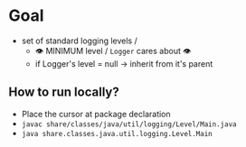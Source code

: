 # Goal
* set of standard logging levels /
  * 👁️ MINIMUM level / `Logger` cares about 👁️
  * if Logger's level = null -> inherit from it's parent

## How to run locally?
* Place the cursor at package declaration
* `javac share/classes/java/util/logging/Level/Main.java` 
* `java share.classes.java.util.logging.Level.Main`